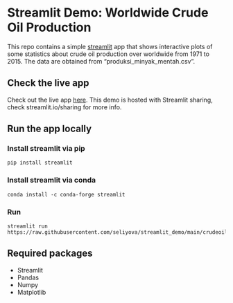 # Streamlit Demo: Worldwide Crude Oil Production
This repo contains a simple [streamlit](https://streamlit.io) app that shows interactive plots of some statistics about crude oil production over worldwide from 1971 to 2015. The data are obtained from “produksi_minyak_mentah.csv”.

## Check the live app
Check out the live app [here](https://share.streamlit.io/seliyova/crude_oil_aplication/main/crudeoil.py). This demo is hosted with Streamlit sharing, check streamlit.io/sharing for more info.

## Run the app locally
### Install streamlit via pip
```
pip install streamlit
```
### Install streamlit via conda
```
conda install -c conda-forge streamlit
```
### Run
```
streamlit run https://raw.githubusercontent.com/seliyova/streamlit_demo/main/crudeoil.py
```
## Required packages
- Streamlit
- Pandas
- Numpy
- Matplotlib

